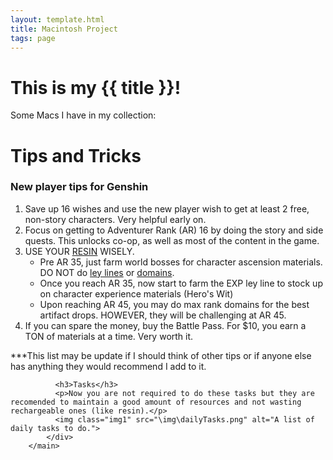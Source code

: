 ```yaml
---
layout: template.html
title: Macintosh Project
tags: page
---
```

# This is my {{ title }}!
Some Macs I have in my collection:
        <main class="grid-container">
        <div class="Header">
            <h1>Tips and Tricks</h1>
        </div>
            <div class="tip1">
            <h3>New player tips for Genshin</h3>
            <ol>
                <li>Save up 16 wishes and use the new player wish to get at least 2 free, non-story characters. Very helpful early on.</li>
                <li>Focus on getting to Adventurer Rank (AR) 16 by doing the story and side quests. This unlocks co-op, as well as most of the content in the game.</li>
                <li>USE YOUR <a href="https://genshin-impact.fandom.com/wiki/Original_Resin">RESIN</a> WISELY.
                    <ul>
                        <li> Pre AR 35, just farm world bosses for character ascension materials. DO NOT do <a href="https://attackofthefanboy.com/guides/genshin-impact-what-are-ley-lines-how-to-complete-ley-lines/">ley lines</a> or <a href="https://genshin-impact.fandom.com/wiki/Domains">domains</a>.</li>
                        <li> Once you reach AR 35, now start to farm the EXP ley line to stock up on character experience materials (Hero's Wit)</li>
                        <li> Upon reaching AR 45, you may do max rank domains for the best artifact drops. HOWEVER, they will be challenging at AR 45.</li>
                    </ul>
                </li>
                <li>If you can spare the money, buy the Battle Pass. For $10, you earn a TON of materials at a time. Very worth it.</li>
              </ol>
              <p>***This list may be update if I should think of other tips or if anyone else has anything they would recommend I add to it.</p>

              <h3>Tasks</h3>
              <p>Now you are not required to do these tasks but they are recomended to maintain a good amount of resources and not wasting rechargeable ones (like resin).</p>
              <img class="img1" src="\img\dailyTasks.png" alt="A list of daily tasks to do.">
            </div>
        </main>
